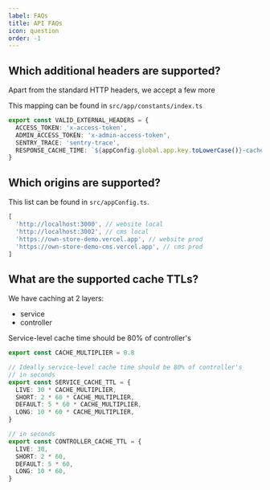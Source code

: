 ```yaml
---
label: FAQs
title: API FAQs
icon: question
order: -1
---
```


## Which additional headers are supported?
Apart from the standard HTTP headers, we accept a few more

This mapping can be found in `src/app/constants/index.ts`

```ts
export const VALID_EXTERNAL_HEADERS = {
  ACCESS_TOKEN: 'x-access-token',
  ADMIN_ACCESS_TOKEN: 'x-admin-access-token',
  SENTRY_TRACE: 'sentry-trace',
  RESPONSE_CACHE_TIME: `${appConfig.global.app.key.toLowerCase()}-cache-time`,
}
```

## Which origins are supported?

This list can be found in `src/appConfig.ts`.

```ts
[
  'http://localhost:3000', // website local
  'http://localhost:3002', // cms local
  'https://own-store-demo.vercel.app', // website prod
  'https://own-store-demo-cms.vercel.app', // cms prod
]
```

## What are the supported cache TTLs?

We have caching at 2 layers:
- service
- controller

Service-level cache time should be 80% of controller's

```ts
export const CACHE_MULTIPLIER = 0.8

// Ideally service-level cache time should be 80% of controller's
// in seconds
export const SERVICE_CACHE_TTL = {
  LIVE: 30 * CACHE_MULTIPLIER,
  SHORT: 2 * 60 * CACHE_MULTIPLIER,
  DEFAULT: 5 * 60 * CACHE_MULTIPLIER,
  LONG: 10 * 60 * CACHE_MULTIPLIER,
}

// in seconds
export const CONTROLLER_CACHE_TTL = {
  LIVE: 30,
  SHORT: 2 * 60,
  DEFAULT: 5 * 60,
  LONG: 10 * 60,
}
```
